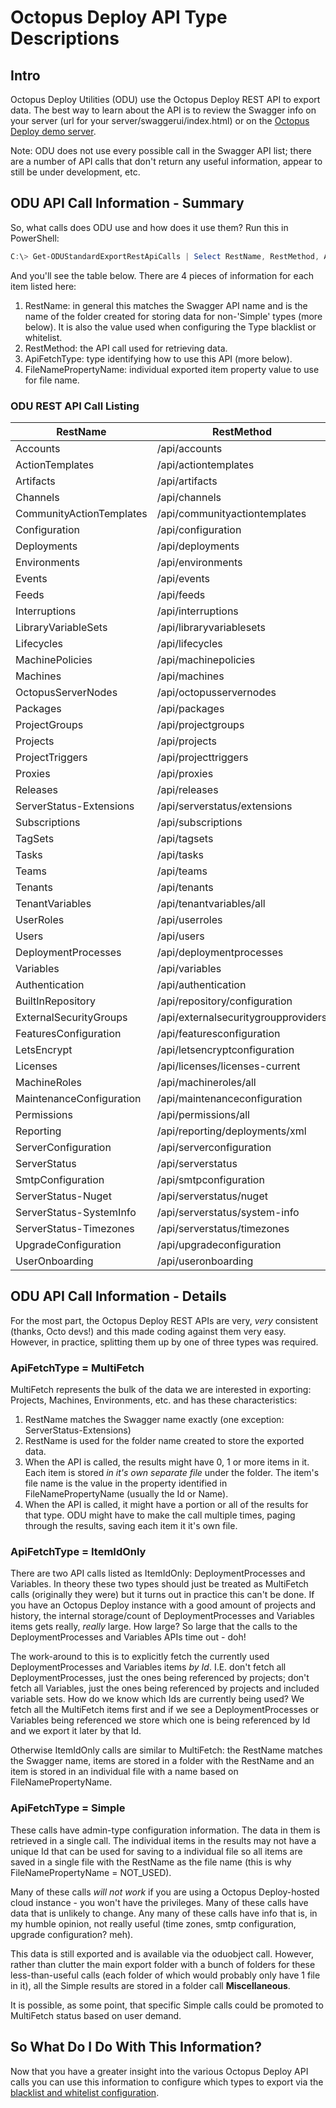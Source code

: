 
# Octopus Deploy API Type Descriptions

## Intro

Octopus Deploy Utilities (ODU) use the Octopus Deploy REST API to export data.  The best way to learn about the API is to review the Swagger info on your server (url for your server/swaggerui/index.html) or on the [Octopus Deploy demo server](https://demo.octopus.com/swaggerui/index.html).

Note: ODU does not use every possible call in the Swagger API list; there are a number of API calls that don't return any useful information, appear to still be under development, etc.

## ODU API Call Information - Summary

So, what calls does ODU use and how does it use them?  Run this in PowerShell:
```PowerShell
C:\> Get-ODUStandardExportRestApiCalls | Select RestName, RestMethod, ApiFetchType, FileNamePropertyName
```
And you'll see the table below.  There are 4 pieces of information for each item listed here:
1. RestName: in general this matches the Swagger API name and is the name of the folder created for storing data for non-'Simple' types (more below).  It is also the value used when configuring the Type blacklist or whitelist.
2. RestMethod: the API call used for retrieving data.
3. ApiFetchType: type identifying how to use this API (more below).
4. FileNamePropertyName: individual exported item property value to use for file name.

### ODU REST API Call Listing

|RestName|RestMethod|FileNamePropertyName|FileNamePropertyName|
|---|---|---|---|
|Accounts|/api/accounts|MultiFetch|Name|
|ActionTemplates|/api/actiontemplates|MultiFetch|Name|
|Artifacts|/api/artifacts|MultiFetch|Id|
|Channels|/api/channels|MultiFetch|Id|
|CommunityActionTemplates|/api/communityactiontemplates|MultiFetch|Name|
|Configuration|/api/configuration|MultiFetch|Id|
|Deployments|/api/deployments|MultiFetch|Id|
|Environments|/api/environments|MultiFetch|Name|
|Events|/api/events|MultiFetch|Id|
|Feeds|/api/feeds|MultiFetch|Name|
|Interruptions|/api/interruptions|MultiFetch|Id|
|LibraryVariableSets|/api/libraryvariablesets|MultiFetch|Id|
|Lifecycles|/api/lifecycles|MultiFetch|Name|
|MachinePolicies|/api/machinepolicies|MultiFetch|Name|
|Machines|/api/machines|MultiFetch|Name|
|OctopusServerNodes|/api/octopusservernodes|MultiFetch|Name|
|Packages|/api/packages|MultiFetch|Id|
|ProjectGroups|/api/projectgroups|MultiFetch|Name|
|Projects|/api/projects|MultiFetch|Name|
|ProjectTriggers|/api/projecttriggers|MultiFetch|Id|
|Proxies|/api/proxies|MultiFetch|Name|
|Releases|/api/releases|MultiFetch|Id|
|ServerStatus-Extensions|/api/serverstatus/extensions|MultiFetch|Name|
|Subscriptions|/api/subscriptions|MultiFetch|Name|
|TagSets|/api/tagsets|MultiFetch|Name|
|Tasks|/api/tasks|MultiFetch|Id|
|Teams|/api/teams|MultiFetch|Name|
|Tenants|/api/tenants|MultiFetch|Name|
|TenantVariables|/api/tenantvariables/all|MultiFetch|TenantId|
|UserRoles|/api/userroles|MultiFetch|Name|
|Users|/api/users|MultiFetch|Username|
|DeploymentProcesses|/api/deploymentprocesses|ItemIdOnly|Id|
|Variables|/api/variables|ItemIdOnly|Id|
|Authentication|/api/authentication|Simple|NOT_USED|
|BuiltInRepository|/api/repository/configuration|Simple|NOT_USED|
|ExternalSecurityGroups|/api/externalsecuritygroupproviders|Simple|NOT_USED|
|FeaturesConfiguration|/api/featuresconfiguration|Simple|NOT_USED|
|LetsEncrypt|/api/letsencryptconfiguration|Simple|NOT_USED|
|Licenses|/api/licenses/licenses-current|Simple|NOT_USED|
|MachineRoles|/api/machineroles/all|Simple|NOT_USED|
|MaintenanceConfiguration|/api/maintenanceconfiguration|Simple|NOT_USED|
|Permissions|/api/permissions/all|Simple|NOT_USED|
|Reporting|/api/reporting/deployments/xml|Simple|NOT_USED|
|ServerConfiguration|/api/serverconfiguration|Simple|NOT_USED|
|ServerStatus|/api/serverstatus|Simple|NOT_USED|
|SmtpConfiguration|/api/smtpconfiguration|Simple|NOT_USED|
|ServerStatus-Nuget|/api/serverstatus/nuget|Simple|NOT_USED|
|ServerStatus-SystemInfo|/api/serverstatus/system-info|Simple|NOT_USED|
|ServerStatus-Timezones|/api/serverstatus/timezones|Simple|NOT_USED|
|UpgradeConfiguration|/api/upgradeconfiguration|Simple|NOT_USED|
|UserOnboarding|/api/useronboarding|Simple|NOT_USED|


## ODU API Call Information - Details

For the most part, the Octopus Deploy REST APIs are very, *very* consistent (thanks, Octo devs!) and this made coding against them very easy.  However, in practice, splitting them up by one of three types was required.

### ApiFetchType = MultiFetch
MultiFetch represents the bulk of the data we are interested in exporting: Projects, Machines, Environments, etc. and has these characteristics:
1. RestName matches the Swagger name exactly (one exception: ServerStatus-Extensions)
2. RestName is used for the folder name created to store the exported data.
3. When the API is called, the results might have 0, 1 or more items in it.  Each item is stored *in it's own separate file* under the folder.  The item's file name is the value in the property identified in FileNamePropertyName (usually the Id or Name).
4. When the API is called, it might have a portion or all of the results for that type.  ODU might have to make the call multiple times, paging through the results, saving each item it it's own file.


### ApiFetchType = ItemIdOnly
There are two API calls listed as ItemIdOnly: DeploymentProcesses and Variables.  In theory these two types should just be treated as MultiFetch calls (originally they were) but it turns out in practice this can't be done.  If you have an Octopus Deploy instance with a good amount of projects and history, the internal storage/count of DeploymentProcesses and Variables items gets really, *really* large.  How large?  So large that the calls to the DeploymentProcesses and Variables APIs time out - doh!

The work-around to this is to explicitly fetch the currently used DeploymentProcesses and Variables items *by Id*.  I.E. don't fetch all DeploymentProcesses, just the ones being referenced by projects; don't fetch all Variables, just the ones being referenced by projects and included variable sets.  How do we know which Ids are currently being used?  We fetch all the MultiFetch items first and if we see a DeploymentProcesses or Variables being referenced we store which one is being referenced by Id and we export it later by that Id.

Otherwise ItemIdOnly calls are similar to MultiFetch: the RestName matches the Swagger name, items are stored in a folder with the RestName and an item is stored in an individual file with a name based on FileNamePropertyName.


### ApiFetchType = Simple
These calls have admin-type configuration information.  The data in them is retrieved in a single call.  The individual items in the results may not have a unique Id that can be used for saving to a individual file so all items are saved in a single file with the RestName as the file name (this is why FileNamePropertyName = NOT_USED).

Many of these calls *will not work* if you are using a Octopus Deploy-hosted cloud instance - you won't have the privileges.  Many of these calls have data that is unlikely to change.  Any many of these calls have info that is, in my humble opinion, not really useful (time zones, smtp configuration, upgrade configuration?  meh).

This data is still exported and is available via the oduobject call.  However, rather than clutter the main export folder with a bunch of folders for these less-than-useful calls (each folder of which would probably only have 1 file in it), all the Simple results are stored in a folder call **Miscellaneous**.

It is possible, as some point, that specific Simple calls could be promoted to MultiFetch status based on user demand.


## So What Do I Do With This Information?
Now that you have a greater insight into the various Octopus Deploy API calls you can use this information to configure which types to export via the [blacklist and whitelist configuration](TypeWhiteListBlackListConfig.md).
